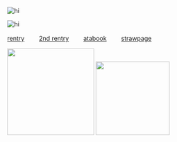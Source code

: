 
  ![hi](https://files.catbox.moe/5kv6y5.jpg)

![hi](https://komarev.com/ghpvc/?username=military-fashioned) 
 
[rentry](https://rentry.co/doomedcivilization) 
  ㅤ  ㅤ[2nd rentry](https://rentry.co/digitalheavenn) 
  ㅤ  ㅤ[atabook](https://dancingfactory.atabook.org/)  ㅤ  ㅤ[strawpage](https://robulyaoi.straw.page)

<img src="https://files.catbox.moe/tds5j3.jpeg" width="200" />

<img src="https://files.catbox.moe/extgn1.jpg" width="170" />
